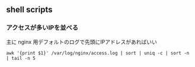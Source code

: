 ## shell scripts

### アクセスが多いIPを並べる

主に nginx 用デフォルトのログで先頭にIPアドレスがあればいい

```
awk '{print $1}' /var/log/nginx/access.log | sort | uniq -c | sort -n | tail -n 5
```


<!--stackedit_data:
eyJoaXN0b3J5IjpbLTg2MTAxMzZdfQ==
-->